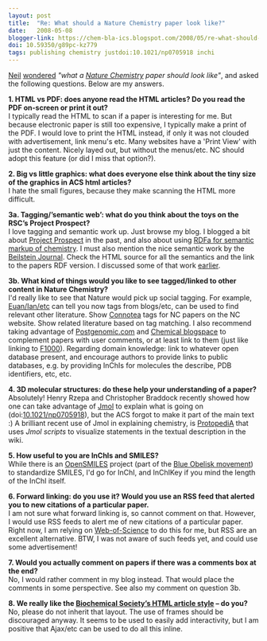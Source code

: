 ```yaml
---
layout: post
title:  "Re: What should a Nature Chemistry paper look like?"
date:   2008-05-08
blogger-link: https://chem-bla-ics.blogspot.com/2008/05/re-what-should-nature-chemistry-paper.html
doi: 10.59350/g89pc-kz779
tags: publishing chemistry justdoi:10.1021/np0705918 inchi
---
```


[Neil](http://blogs.nature.com/thescepticalchymist/author/neil_withers/) [wondered](http://blogs.nature.com/thescepticalchymist/2008/05/jj_day_98_service_with_a_simpl.html)
*"what a [Nature Chemistry](http://www.nature.com/nchem/) paper should look like"*, and asked the following questions.
Below are my answers.

**1. HTML vs PDF: does anyone read the HTML articles? Do you read the PDF on-screen or print it out?** <br />
I typically read the HTML to scan if a paper is interesting for me. But because electronic paper is still too
expensive, I typically make a print of the PDF. I would love to print the HTML instead, if only it was not clouded
with advertisement, link menu's etc. Many websites have a 'Print View' with just the content. Nicely layed out,
but without the menus/etc. NC should adopt this feature (or did I miss that option?).

**2. Big vs little graphics: what does everyone else think about the tiny size of the graphics in ACS html articles?** <br />
I hate the small figures, because they make scanning the HTML more difficult.

**3a. Tagging/’semantic web’: what do you think about the toys on the RSC’s Project Prospect?** <br />
I love tagging and semantic work up. Just browse my blog. I blogged a bit about [Project Prospect](http://chem-bla-ics.blogspot.com/search?q=project+prospect)
in the past, and also about using [RDFa for semantic markup of chemistry](http://chem-bla-ics.blogspot.com/search?q=RDFa).
I must also mention the nice semantic work by the [Beilstein Journal](http://www.beilstein-journals.org/). Check the HTML
source for all the semantics and the link to the papers RDF version. I discussed some of that work
[earlier](http://chem-bla-ics.blogspot.com/2008/04/quality-publishing-endnote-versus.html).

**3b. What kind of things would you like to see tagged/linked to other content in Nature Chemistry?** <br />
I'd really like to see that Nature would pick up social tagging. For example, [Euan/Ian/etc](http://blogs.nature.com/wp/nascent/)
can tell you now tags from blogs/etc, can be used to find relevant other literature. Show
[Connotea](http://www.connotea.org/) tags for NC papers on the NC website. Show related literature based on tag matching.
I also recommend taking advantage of [Postgenomic.com](http://www.postgenomic.com/) and [Chemical blogspace](http://cb.openmolecules.net/)
to complement papers with user comments, or at least link to them (just like linking to [F1000](http://www.f1000biology.com/browse/)).
Regarding domain knowledge: link to whatever open database present, and encourage authors to provide links to public databases,
e.g. by providing InChIs for molecules the describe, PDB identifiers, etc, etc.

**4. 3D molecular structures: do these help your understanding of a paper?** <br />
Absolutely! Henry Rzepa and Christopher Braddock recently showed how one can take advantage of
[Jmol](http://www.jmol.org/) to explain what is going on (doi:[10.1021/np0705918](https://doi.org/10.1021/np0705918)),
but the ACS forgot to make it part of the main text :) A brilliant recent use of Jmol in explaining chemistry, is
[ProtopediA](http://proteopedia.org/wiki/index.php/Main_Page) that uses *Jmol scripts* to visualize statements
in the textual description in the wiki.

**5. How useful to you are InChIs and SMILES?** <br />
While there is an [OpenSMILES](http://opensmiles.org/) project (part of the [Blue Obelisk movement](http://www.blueobelisk.org/))
to standardize SMILES, I'd go for InChI, and InChIKey if you mind the length of the InChI itself.

**6. Forward linking: do you use it? Would you use an RSS feed that alerted you to new citations of a particular paper.** <br />
I am not sure what forward linking is, so cannot comment on that. However, I would use RSS feeds to alert me of new citations of
a particular paper. Right now, I am relying on [Web-of-Science](http://scientific.thomson.com/products/wos/) to do this for me,
but RSS are an excellent alternative. BTW, I was not aware of such feeds yet, and could use some advertisement!

**7. Would you actually comment on papers if there was a comments box at the end?** <br />
No, I would rather comment in my blog instead. That would place the comments in some perspective. See also my comment
on question 3b.

**8. We really like the [Biochemical Society’s HTML article style](http://www.biochemj.org/bj/ev/381/0329/bj3810329_ev.htm) – do you?** <br />
No, please do not inherit that layout. The use of frames should be discouraged anyway. It seems to be used to easily add
interactivity, but I am positive that Ajax/etc can be used to do all this inline.
